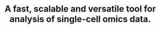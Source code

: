 ---
authors: Zhang K; Zemke NR; Armand EJ; Ren B
carousel: false
doi: 10.1038/s41592-023-02139-9
featured: false
issue: '2'
journal: Nature Methods
keywords: '["Single-Cell Analysis", "Chromatin", "Algorithms"]'
landmark: false
layout: ../../layouts/Publication.astro
page: 217-227
pmcid: PMC10864184
pmid: 38191932
title: A fast, scalable and versatile tool for analysis of single-cell omics data.
volume: '21'
year: 2024
---